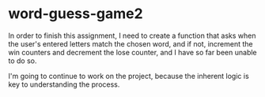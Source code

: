 # word-guess-game2

In order to finish this assignment, I need to create a function that asks when the user's entered letters match the chosen word, and if not, increment the win counters and decrement the lose counter, and I have so far been unable to do so.

I'm going to continue to work on the project, because the inherent logic is key to understanding the process.
